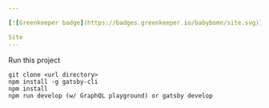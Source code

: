 ```yaml
---

[![Greenkeeper badge](https://badges.greenkeeper.io/babybomn/site.svg)](https://greenkeeper.io/)

Site
---
```

Run this project
```
git clone <url directory>
npm install -g gatsby-cli
npm install
npm run develop (w/ GraphQL playground) or gatsby develop
``` 